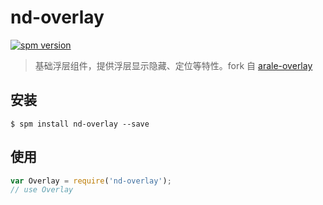 # nd-overlay

[![spm version](http://spm.crossjs.com/badge/nd-overlay)](http://spm.crossjs.com/package/nd-overlay)

> 基础浮层组件，提供浮层显示隐藏、定位等特性。fork 自 [arale-overlay](https://github.com/aralejs/overlay)

## 安装

```
$ spm install nd-overlay --save
```

## 使用

```js
var Overlay = require('nd-overlay');
// use Overlay
```
